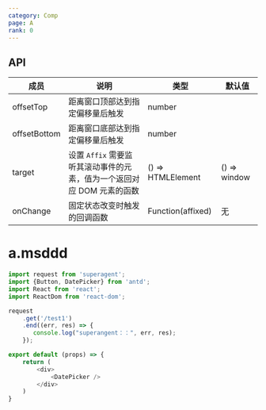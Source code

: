```yaml
---
category: Comp
page: A
rank: 0
---
```


## API

| 成员        | 说明           | 类型               | 默认值       |
|-------------|----------------|--------------------|--------------|
| offsetTop    | 距离窗口顶部达到指定偏移量后触发   | number |         |
| offsetBottom | 距离窗口底部达到指定偏移量后触发   | number |         |
| target | 设置 `Affix` 需要监听其滚动事件的元素，值为一个返回对应 DOM 元素的函数 | () => HTMLElement | () => window |
| onChange | 固定状态改变时触发的回调函数   | Function(affixed) | 无        |

# a.msddd

````js
import request from 'superagent';
import {Button, DatePicker} from 'antd';
import React from 'react';
import ReactDom from 'react-dom';

request
    .get('/test1')
    .end((err, res) => {
       console.log("superangent：：", err, res);
    });

export default (props) => {
    return (
        <div>
            <DatePicker />
        </div>
    )
}

````
